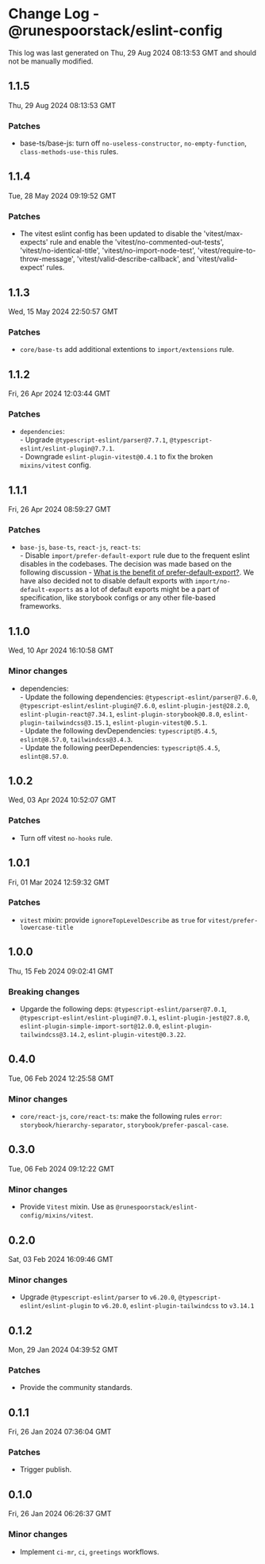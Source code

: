 # Change Log - @runespoorstack/eslint-config

This log was last generated on Thu, 29 Aug 2024 08:13:53 GMT and should not be manually modified.

## 1.1.5
Thu, 29 Aug 2024 08:13:53 GMT

### Patches

- base-ts/base-js: turn off `no-useless-constructor`, `no-empty-function`, `class-methods-use-this` rules.

## 1.1.4
Tue, 28 May 2024 09:19:52 GMT

### Patches

- The vitest eslint config has been updated to disable the 'vitest/max-expects' rule and enable the 'vitest/no-commented-out-tests', 'vitest/no-identical-title', 'vitest/no-import-node-test', 'vitest/require-to-throw-message', 'vitest/valid-describe-callback', and 'vitest/valid-expect' rules.

## 1.1.3
Wed, 15 May 2024 22:50:57 GMT

### Patches

- `core/base-ts` add additional extentions to `import/extensions` rule.

## 1.1.2
Fri, 26 Apr 2024 12:03:44 GMT

### Patches

- `dependencies`: <br/>- Upgrade `@typescript-eslint/parser@7.7.1`, `@typescript-eslint/eslint-plugin@7.7.1`. <br/>- Downgrade `eslint-plugin-vitest@0.4.1` to fix the broken `mixins/vitest` config.

## 1.1.1
Fri, 26 Apr 2024 08:59:27 GMT

### Patches

- `base-js`, `base-ts`, `react-js`, `react-ts`: <br/>- Disable `import/prefer-default-export` rule due to the frequent eslint disables in the codebases. The decision was made based on the following discussion - [What is the benefit of prefer-default-export?](https://github.com/airbnb/javascript/issues/1365). We have also decided not to disable default exports with `import/no-default-exports` as a lot of default exports might be a part of specification, like storybook configs or any other file-based frameworks.

## 1.1.0
Wed, 10 Apr 2024 16:10:58 GMT

### Minor changes

- dependencies: <br/>- Update the following dependencies: `@typescript-eslint/parser@7.6.0`, `@typescript-eslint/eslint-plugin@7.6.0`, `eslint-plugin-jest@28.2.0`, `eslint-plugin-react@7.34.1`, `eslint-plugin-storybook@0.8.0`, `eslint-plugin-tailwindcss@3.15.1`, `eslint-plugin-vitest@0.5.1`. <br/>- Update the following devDependencies: `typescript@5.4.5`, `eslint@8.57.0`, `tailwindcss@3.4.3`. <br/>- Update the following peerDependencies: `typescript@5.4.5`, `eslint@8.57.0`.

## 1.0.2
Wed, 03 Apr 2024 10:52:07 GMT

### Patches

- Turn off vitest `no-hooks` rule.

## 1.0.1
Fri, 01 Mar 2024 12:59:32 GMT

### Patches

- `vitest` mixin: provide `ignoreTopLevelDescribe` as `true` for `vitest/prefer-lowercase-title`

## 1.0.0
Thu, 15 Feb 2024 09:02:41 GMT

### Breaking changes

- Upgarde the following deps: `@typescript-eslint/parser@7.0.1`, `@typescript-eslint/eslint-plugin@7.0.1`, `eslint-plugin-jest@27.8.0`, `eslint-plugin-simple-import-sort@12.0.0`, `eslint-plugin-tailwindcss@3.14.2`, `eslint-plugin-vitest@0.3.22`.

## 0.4.0
Tue, 06 Feb 2024 12:25:58 GMT

### Minor changes

- `core/react-js`, `core/react-ts`: make the following rules `error`: `storybook/hierarchy-separator`, `storybook/prefer-pascal-case`.

## 0.3.0
Tue, 06 Feb 2024 09:12:22 GMT

### Minor changes

- Provide `Vitest` mixin. Use as `@runespoorstack/eslint-config/mixins/vitest`.

## 0.2.0
Sat, 03 Feb 2024 16:09:46 GMT

### Minor changes

- Upgrade `@typescript-eslint/parser` to `v6.20.0`, `@typescript-eslint/eslint-plugin` to `v6.20.0`, `eslint-plugin-tailwindcss` to `v3.14.1`

## 0.1.2
Mon, 29 Jan 2024 04:39:52 GMT

### Patches

- Provide the community standards.

## 0.1.1
Fri, 26 Jan 2024 07:36:04 GMT

### Patches

- Trigger publish.

## 0.1.0
Fri, 26 Jan 2024 06:26:37 GMT

### Minor changes

- Implement `ci-mr`, `ci`, `greetings` workflows.

